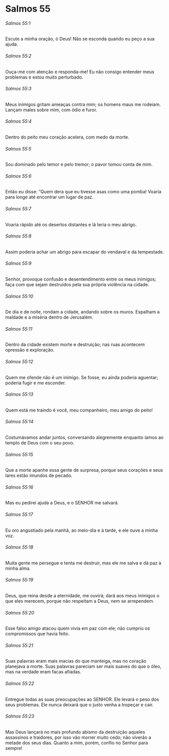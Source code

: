 # Salmos 55

###### Salmos 55:1

Escute a minha oração, ó Deus! Não se esconda quando eu peço a sua ajuda.

###### Salmos 55:2

Ouça-me com atenção e responda-me! Eu não consigo entender meus problemas e estou muito perturbado.

###### Salmos 55:3

Meus inimigos gritam ameaças contra mim; os homens maus me rodeiam. Lançam males sobre mim, com ódio e furor.

###### Salmos 55:4

Dentro do peito meu coração acelera, com medo da morte.

###### Salmos 55:5

Sou dominado pelo temor e pelo tremor; o pavor tomou conta de mim.

###### Salmos 55:6

Então eu disse: “Quem dera que eu tivesse asas como uma pomba! Voaria para longe até encontrar um lugar de paz.

###### Salmos 55:7

Voaria rápido até os desertos distantes e lá teria o meu abrigo.

###### Salmos 55:8

Assim poderia achar um abrigo para escapar do vendaval e da tempestade.

###### Salmos 55:9

Senhor, provoque confusão e desentendimento entre os meus inimigos; faça com que sejam destruídos pela sua própria violência na cidade.

###### Salmos 55:10

De dia e de noite, rondam a cidade, andando sobre os muros. Espalham a maldade e a miséria dentro de Jerusalém.

###### Salmos 55:11

Dentro da cidade existem morte e destruição; nas ruas acontecem opressão e exploração.

###### Salmos 55:12

Quem me ofende não é um inimigo. Se fosse, eu ainda poderia aguentar; poderia fugir e me esconder.

###### Salmos 55:13

Quem está me traindo é você, meu companheiro, meu amigo do peito!

###### Salmos 55:14

Costumávamos andar juntos, conversando alegremente enquanto íamos ao templo de Deus com o seu povo.

###### Salmos 55:15

Que a morte apanhe essa gente de surpresa, porque seus corações e seus lares estão imundos de pecado.

###### Salmos 55:16

Mas eu pedirei ajuda a Deus, e o SENHOR me salvará.

###### Salmos 55:17

Eu oro angustiado pela manhã, ao meio-dia e à tarde, e ele ouve a minha voz.

###### Salmos 55:18

Muita gente me persegue e tenta me destruir, mas ele me salva e dá paz à minha alma.

###### Salmos 55:19

Deus, que reina desde a eternidade, me ouvirá; dará aos meus inimigos o que eles merecem, porque não respeitam a Deus, nem se arrependem.

###### Salmos 55:20

Esse falso amigo atacou quem vivia em paz com ele; não cumpriu os compromissos que havia feito.

###### Salmos 55:21

Suas palavras eram mais macias do que manteiga, mas no coração planejava a morte. Suas palavras pareciam ser mais suaves do que o óleo, mas na verdade eram facas afiadas.

###### Salmos 55:22

Entregue todas as suas preocupações ao SENHOR. Ele levará o peso dos seus problemas. Ele nunca deixará que o justo venha a tropeçar e cair.

###### Salmos 55:23

Mas Deus lançará no mais profundo abismo da destruição aqueles assassinos e traidores, por isso vão morrer muito cedo; não viverão a metade dos seus dias. Quanto a mim, porém, confio no Senhor para sempre!

